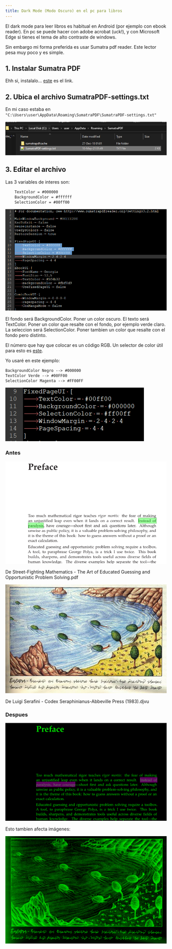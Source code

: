 ```yaml
---
title: Dark Mode (Modo Oscuro) en el pc para libros
---
```


El dark mode para leer libros es habitual en Android (por ejemplo con ebook reader). En pc se puede hacer con adobe acrobat (uck!), y con Microsoft Edge si tienes el tema de alto contraste de windows.

Sin embargo mi forma preferida es usar Sumatra pdf reader. Este lector pesa muy poco y es simple.

## 1. Instalar Sumatra PDF

Ehh si, instalalo... [este](https://www.sumatrapdfreader.org/free-pdf-reader) es el link.

## 2. Ubica el archivo SumatraPDF-settings.txt

En mi caso estaba en ```"C:\Users\user\AppData\Roaming\SumatraPDF\SumatraPDF-settings.txt"```

![](/images/sumatra-pdf-dark-mode/2021-05-16-20-16-34.png)

## 3. Editar el archivo

Las 3 variables de interes son:
```
    TextColor = #000000
    BackgroundColor = #ffffff
    SelectionColor = #00ff00
```
![](/images/sumatra-pdf-dark-mode/2021-05-16-20-18-19.png)

El fondo será BackgroundColor. Poner un color oscuro.
El texto será TextColor. Poner un color que resalte con el fondo, por ejemplo verde claro.
La seleccion será SelectionColor. Poner tambien un color que resalte con el fondo pero distinto.

El número que hay que colocar es un código RGB. Un selector de color útil para esto es [este](https://www.rapidtables.com/web/color/RGB_Color.html).

Yo usaré en este ejemplo:

```
BackgroundColor Negro --> #000000
TextColor Verde --> #00FF00
SelectionColor Magenta --> #FF00FF
```
![](/images/sumatra-pdf-dark-mode/2021-05-16-20-39-35.png)

### Antes

![](/images/sumatra-pdf-dark-mode/2021-05-16-20-41-50.png)

De Street-Fighting Mathematics - The Art of Educated Guessing and Opportunistic Problem Solving.pdf

![](/images/sumatra-pdf-dark-mode/2021-05-16-20-37-20.png)

De Luigi Serafini - Codex Seraphinianus-Abbeville Press (1983).djvu

### Despues
![](/images/sumatra-pdf-dark-mode/2021-05-16-20-34-40.png)

Esto tambien afecta imágenes:

![](/images/sumatra-pdf-dark-mode/2021-05-16-20-37-01.png)
